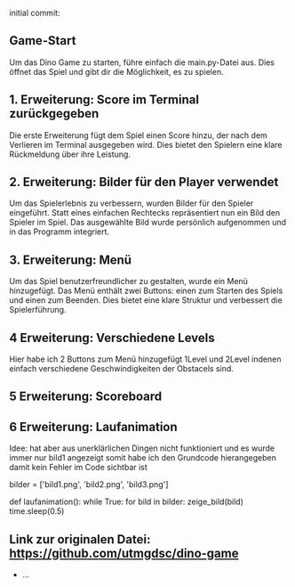 initial commit:

## Game-Start
Um das Dino Game zu starten, führe einfach die main.py-Datei aus. Dies öffnet das Spiel und gibt dir die Möglichkeit, es zu spielen.

## 1. Erweiterung: Score im Terminal zurückgegeben
Die erste Erweiterung fügt dem Spiel einen Score hinzu, der nach dem Verlieren im Terminal ausgegeben wird. Dies bietet den Spielern eine klare Rückmeldung über ihre Leistung.

## 2. Erweiterung: Bilder für den Player verwendet
Um das Spielerlebnis zu verbessern, wurden Bilder für den Spieler eingeführt. Statt eines einfachen Rechtecks repräsentiert nun ein Bild den Spieler im Spiel. Das ausgewählte Bild wurde persönlich aufgenommen und in das Programm integriert.

## 3. Erweiterung: Menü
Um das Spiel benutzerfreundlicher zu gestalten, wurde ein Menü hinzugefügt. Das Menü enthält zwei Buttons: einen zum Starten des Spiels und einen zum Beenden. Dies bietet eine klare Struktur und verbessert die Spielerführung.

## 4 Erweiterung: Verschiedene Levels
Hier habe ich 2 Buttons zum Menü hinzugefügt 1Level und 2Level indenen einfach verschiedene Geschwindigkeiten der Obstacels sind.

## 5 Erweiterung: Scoreboard

## 6 Erweiterung: Laufanimation

Idee: hat aber aus unerklärlichen Dingen nicht funktioniert und es wurde immer nur bild1 angezeigt somit habe ich den Grundcode hierangegeben damit kein Fehler im Code sichtbar ist


bilder = ['bild1.png', 'bild2.png', 'bild3.png']

def laufanimation():
    while True:
        for bild in bilder:
            zeige_bild(bild)
            time.sleep(0.5)


## Link zur originalen Datei: https://github.com/utmgdsc/dino-game
* ...
